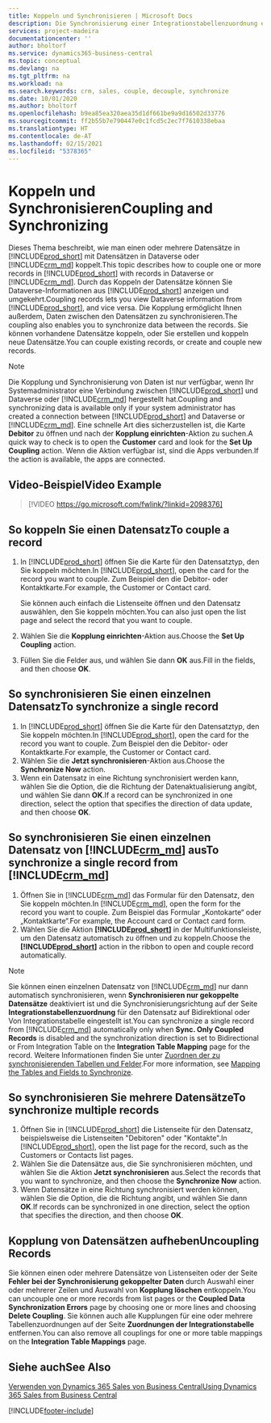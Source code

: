 ```yaml
---
title: Koppeln und Synchronisieren | Microsoft Docs
description: Die Synchronisierung einer Integrationstabellenzuordnung ermöglicht die Datensynchronisierung in allen Datensätzen in einer Tabelle in Business Central und der Dynamics 365 Sales-Tabellen, die gekoppelt sind.
services: project-madeira
documentationcenter: ''
author: bholtorf
ms.service: dynamics365-business-central
ms.topic: conceptual
ms.devlang: na
ms.tgt_pltfrm: na
ms.workload: na
ms.search.keywords: crm, sales, couple, decouple, synchronize
ms.date: 10/01/2020
ms.author: bholtorf
ms.openlocfilehash: b9ea85ea320aea35d1df661be9a9d16502d33776
ms.sourcegitcommit: ff2b55b7e790447e0c1fcd5c2ec7f7610338ebaa
ms.translationtype: HT
ms.contentlocale: de-AT
ms.lasthandoff: 02/15/2021
ms.locfileid: "5378365"
---
```

# <a name="coupling-and-synchronizing"></a><span data-ttu-id="b4aac-103">Koppeln und Synchronisieren</span><span class="sxs-lookup"><span data-stu-id="b4aac-103">Coupling and Synchronizing</span></span>
<span data-ttu-id="b4aac-104">Dieses Thema beschreibt, wie man einen oder mehrere Datensätze in [!INCLUDE[prod_short](includes/prod_short.md)] mit Datensätzen in Dataverse oder [!INCLUDE[crm_md](includes/crm_md.md)] koppelt.</span><span class="sxs-lookup"><span data-stu-id="b4aac-104">This topic describes how to couple one or more records in [!INCLUDE[prod_short](includes/prod_short.md)] with records in Dataverse or [!INCLUDE[crm_md](includes/crm_md.md)].</span></span> <span data-ttu-id="b4aac-105">Durch das Koppeln der Datensätze können Sie Dataverse-Informationen aus [!INCLUDE[prod_short](includes/prod_short.md)] anzeigen und umgekehrt.</span><span class="sxs-lookup"><span data-stu-id="b4aac-105">Coupling records lets you view Dataverse information from [!INCLUDE[prod_short](includes/prod_short.md)], and vice versa.</span></span> <span data-ttu-id="b4aac-106">Die Kopplung ermöglicht Ihnen außerdem, Daten zwischen den Datensätzen zu synchronisieren.</span><span class="sxs-lookup"><span data-stu-id="b4aac-106">The coupling also enables you to synchronize data between the records.</span></span> <span data-ttu-id="b4aac-107">Sie können vorhandene Datensätze koppeln, oder Sie erstellen und koppeln neue Datensätze.</span><span class="sxs-lookup"><span data-stu-id="b4aac-107">You can couple existing records, or create and couple new records.</span></span>

> [!Note]
> <span data-ttu-id="b4aac-108">Die Kopplung und Synchronisierung von Daten ist nur verfügbar, wenn Ihr Systemadministrator eine Verbindung zwischen [!INCLUDE[prod_short](includes/prod_short.md)] und Dataverse oder [!INCLUDE[crm_md](includes/crm_md.md)] hergestellt hat.</span><span class="sxs-lookup"><span data-stu-id="b4aac-108">Coupling and synchronizing data is available only if your system administrator has created a connection between [!INCLUDE[prod_short](includes/prod_short.md)] and Dataverse or [!INCLUDE[crm_md](includes/crm_md.md)].</span></span> <span data-ttu-id="b4aac-109">Eine schnelle Art dies sicherzustellen ist, die Karte **Debitor** zu öffnen und nach der **Kopplung einrichten**-Aktion zu suchen.</span><span class="sxs-lookup"><span data-stu-id="b4aac-109">A quick way to check is to open the **Customer** card and look for the **Set Up Coupling** action.</span></span> <span data-ttu-id="b4aac-110">Wenn die Aktion verfügbar ist, sind die Apps verbunden.</span><span class="sxs-lookup"><span data-stu-id="b4aac-110">If the action is available, the apps are connected.</span></span>   

## <a name="video-example"></a><span data-ttu-id="b4aac-111">Video-Beispiel</span><span class="sxs-lookup"><span data-stu-id="b4aac-111">Video Example</span></span>

> [!VIDEO https://go.microsoft.com/fwlink/?linkid=2098376]

## <a name="to-couple-a-record"></a><span data-ttu-id="b4aac-112">So koppeln Sie einen Datensatz</span><span class="sxs-lookup"><span data-stu-id="b4aac-112">To couple a record</span></span>  
1.  <span data-ttu-id="b4aac-113">In [!INCLUDE[prod_short](includes/prod_short.md)] öffnen Sie die Karte für den Datensatztyp, den Sie koppeln möchten.</span><span class="sxs-lookup"><span data-stu-id="b4aac-113">In [!INCLUDE[prod_short](includes/prod_short.md)], open the card for the record you want to couple.</span></span> <span data-ttu-id="b4aac-114">Zum Beispiel den die Debitor- oder Kontaktkarte.</span><span class="sxs-lookup"><span data-stu-id="b4aac-114">For example, the Customer or Contact card.</span></span>  

    <span data-ttu-id="b4aac-115">Sie können auch einfach die Listenseite öffnen und den Datensatz auswählen, den Sie koppeln möchten.</span><span class="sxs-lookup"><span data-stu-id="b4aac-115">You can also just open the list page and select the record that you want to couple.</span></span>  

2.  <span data-ttu-id="b4aac-116">Wählen Sie die **Kopplung einrichten**-Aktion aus.</span><span class="sxs-lookup"><span data-stu-id="b4aac-116">Choose the **Set Up Coupling** action.</span></span>  
3.  <span data-ttu-id="b4aac-117">Füllen Sie die Felder aus, und wählen Sie dann **OK** aus.</span><span class="sxs-lookup"><span data-stu-id="b4aac-117">Fill in the fields, and then choose **OK**.</span></span>  

## <a name="to-synchronize-a-single-record"></a><span data-ttu-id="b4aac-118">So synchronisieren Sie einen einzelnen Datensatz</span><span class="sxs-lookup"><span data-stu-id="b4aac-118">To synchronize a single record</span></span>  
1.  <span data-ttu-id="b4aac-119">In [!INCLUDE[prod_short](includes/prod_short.md)] öffnen Sie die Karte für den Datensatztyp, den Sie koppeln möchten.</span><span class="sxs-lookup"><span data-stu-id="b4aac-119">In [!INCLUDE[prod_short](includes/prod_short.md)], open the card for the record you want to couple.</span></span> <span data-ttu-id="b4aac-120">Zum Beispiel den die Debitor- oder Kontaktkarte.</span><span class="sxs-lookup"><span data-stu-id="b4aac-120">For example, the Customer or Contact card.</span></span>  
2.  <span data-ttu-id="b4aac-121">Wählen Sie die **Jetzt synchronisieren**-Aktion aus.</span><span class="sxs-lookup"><span data-stu-id="b4aac-121">Choose the **Synchronize Now** action.</span></span>  
3.  <span data-ttu-id="b4aac-122">Wenn ein Datensatz in eine Richtung synchronisiert werden kann, wählen Sie die Option, die die Richtung der Datenaktualisierung angibt, und wählen Sie dann **OK**.</span><span class="sxs-lookup"><span data-stu-id="b4aac-122">If a record can be synchronized in one direction, select the option that specifies the direction of data update, and then choose **OK**.</span></span>  

## <a name="to-synchronize-a-single-record-from-crm_md"></a><span data-ttu-id="b4aac-123">So synchronisieren Sie einen einzelnen Datensatz von [!INCLUDE[crm_md](includes/crm_md.md)] aus</span><span class="sxs-lookup"><span data-stu-id="b4aac-123">To synchronize a single record from [!INCLUDE[crm_md](includes/crm_md.md)]</span></span>  
1.  <span data-ttu-id="b4aac-124">Öffnen Sie in [!INCLUDE[crm_md](includes/crm_md.md)] das Formular für den Datensatz, den Sie koppeln möchten.</span><span class="sxs-lookup"><span data-stu-id="b4aac-124">In [!INCLUDE[crm_md](includes/crm_md.md)], open the form for the record you want to couple.</span></span> <span data-ttu-id="b4aac-125">Zum Beispiel das Formular „Kontokarte“ oder „Kontaktkarte“.</span><span class="sxs-lookup"><span data-stu-id="b4aac-125">For example, the Account card or Contact card form.</span></span>  
2.  <span data-ttu-id="b4aac-126">Wählen Sie die Aktion **[!INCLUDE[prod_short](includes/prod_short.md)]** in der Multifunktionsleiste, um den Datensatz automatisch zu öffnen und zu koppeln.</span><span class="sxs-lookup"><span data-stu-id="b4aac-126">Choose the **[!INCLUDE[prod_short](includes/prod_short.md)]** action in the ribbon to open and couple record automatically.</span></span>

> [!Note]
> <span data-ttu-id="b4aac-127">Sie können einen einzelnen Datensatz von [!INCLUDE[crm_md](includes/crm_md.md)] nur dann automatisch synchronisieren, wenn **Synchronisieren nur gekoppelte Datensätze** deaktiviert ist und die Synchronisierungsrichtung auf der Seite **Integrationstabellenzuordnung** für den Datensatz auf Bidirektional oder Von Integrationstabelle eingestellt ist.</span><span class="sxs-lookup"><span data-stu-id="b4aac-127">You can synchronize a single record from [!INCLUDE[crm_md](includes/crm_md.md)] automatically only when **Sync. Only Coupled Records** is disabled and the synchronization direction is set to Bidirectional or From Integration Table on the **Integration Table Mapping** page for the record.</span></span> <span data-ttu-id="b4aac-128">Weitere Informationen finden Sie unter [Zuordnen der zu synchronisierenden Tabellen und Felder](admin-how-to-modify-table-mappings-for-synchronization.md#creating-new-records).</span><span class="sxs-lookup"><span data-stu-id="b4aac-128">For more information, see [Mapping the Tables and Fields to Synchronize](admin-how-to-modify-table-mappings-for-synchronization.md#creating-new-records).</span></span>     

## <a name="to-synchronize-multiple-records"></a><span data-ttu-id="b4aac-129">So synchronisieren Sie mehrere Datensätze</span><span class="sxs-lookup"><span data-stu-id="b4aac-129">To synchronize multiple records</span></span>  
1.  <span data-ttu-id="b4aac-130">Öffnen Sie in [!INCLUDE[prod_short](includes/prod_short.md)] die Listenseite für den Datensatz, beispielsweise die Listenseiten "Debitoren" oder "Kontakte".</span><span class="sxs-lookup"><span data-stu-id="b4aac-130">In [!INCLUDE[prod_short](includes/prod_short.md)], open the list page for the record, such as the Customers or Contacts list pages.</span></span>  
2.  <span data-ttu-id="b4aac-131">Wählen Sie die Datensätze aus, die Sie synchronisieren möchten, und wählen Sie die Aktion **Jetzt synchronisieren** aus.</span><span class="sxs-lookup"><span data-stu-id="b4aac-131">Select the records that you want to synchronize, and then choose the **Synchronize Now** action.</span></span>  
3.  <span data-ttu-id="b4aac-132">Wenn Datensätze in eine Richtung synchronisiert werden können, wählen Sie die Option, die die Richtung angibt, und wählen Sie dann **OK**.</span><span class="sxs-lookup"><span data-stu-id="b4aac-132">If records can be synchronized in one direction, select the option that specifies the direction, and then choose **OK**.</span></span>  

## <a name="uncoupling-records"></a><span data-ttu-id="b4aac-133">Kopplung von Datensätzen aufheben</span><span class="sxs-lookup"><span data-stu-id="b4aac-133">Uncoupling Records</span></span>
<span data-ttu-id="b4aac-134">Sie können einen oder mehrere Datensätze von Listenseiten oder der Seite **Fehler bei der Synchronisierung gekoppelter Daten** durch Auswahl einer oder mehrerer Zeilen und Auswahl von **Kopplung löschen** entkoppeln.</span><span class="sxs-lookup"><span data-stu-id="b4aac-134">You can uncouple one or more records from list pages or the **Coupled Data Synchronization Errors** page by choosing one or more lines and choosing **Delete Coupling**.</span></span> <span data-ttu-id="b4aac-135">Sie können auch alle Kupplungen für eine oder mehrere Tabellenzuordnungen auf der Seite **Zuordnungen der Integrationstabelle** entfernen.</span><span class="sxs-lookup"><span data-stu-id="b4aac-135">You can also remove all couplings for one or more table mappings on the **Integration Table Mappings** page.</span></span>

## <a name="see-also"></a><span data-ttu-id="b4aac-136">Siehe auch</span><span class="sxs-lookup"><span data-stu-id="b4aac-136">See Also</span></span>  
[<span data-ttu-id="b4aac-137">Verwenden von Dynamics 365 Sales von Business Central</span><span class="sxs-lookup"><span data-stu-id="b4aac-137">Using Dynamics 365 Sales from Business Central</span></span>](marketing-integrate-dynamicscrm.md)


[!INCLUDE[footer-include](includes/footer-banner.md)]